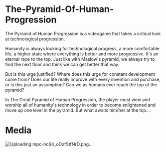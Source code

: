 # The-Pyramid-Of-Human-Progression
The Pyramid of Human Progression is a videogame that takes a critical look at technological progression.

Humanity is always looking for technological progress, a more comfortable life,
a higher state where everything is better and more progressive. It's an eternal race to the top. 
Just like with Maslow's pyramid, we always try to find the next floor and think we can get better that way.

But is this urge justified? Where does this urge for constant development come from? 
Does our life really improve with every invention and purchase, or is this just an assumption? 
Can we as humans ever reach the top of the pyramid?

In The Great Pyramid of Human Progression, the player must view and worship 
all of humanity's technology in order to become enlightened and move up one level in the pyramid. 
But what awaits him/her at the top... 

# Media

![Uploading mpc-hc64_oDxfStfNrD.png…]()
